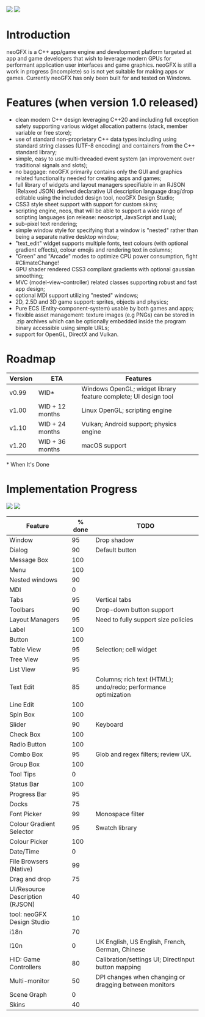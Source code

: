 ![](https://raw.githubusercontent.com/FlibbleMr/neogfx/master/neoGFX.png)
![](https://raw.githubusercontent.com/FlibbleMr/neogfx/master/underconstruction.png)

# Introduction
neoGFX is a C++ app/game engine and development platform targeted at app and game developers that wish to leverage modern GPUs for performant application user interfaces and game graphics.
neoGFX is still a work in progress (incomplete) so is not yet suitable for making apps or games. Currently neoGFX has only been built for and tested on Windows.

# Features (when version 1.0 released)
- clean modern C++ design leveraging C++20 and including full exception safety supporting various widget allocation patterns (stack, member variable or free store);
- use of standard non-proprietary C++ data types including using standard string classes (UTF-8 encoding) and containers from the C++ standard library;
- simple, easy to use multi-threaded event system (an improvement over traditional signals and slots);
- no baggage: neoGFX primarily contains only the GUI and graphics related functionality needed for creating apps and games;
- full library of widgets and layout managers specifiable in an RJSON (Relaxed JSON) derived declarative UI description language drag/drop editable using the included design tool, neoGFX Design Studio;
- CSS3 style sheet support with support for custom skins;
- scripting engine, neos, that will be able to support a wide range of scripting languages (on release: neoscript, JavaScript and Lua);
- sub-pixel text rendering;
- simple window style for specifying that a window is "nested" rather than being a separate native desktop window;
- "text_edit" widget supports multiple fonts, text colours (with optional gradient effects), colour emojis and rendering text in columns;
- "Green" and "Arcade" modes to optimize CPU power consumption, fight #ClimateChange!
- GPU shader rendered CSS3 compliant gradients with optional gaussian smoothing;
- MVC (model-view-controller) related classes supporting robust and fast app design;
- optional MDI support utilizing "nested" windows;
- 2D, 2.5D and 3D game support: sprites, objects and physics;
- Pure ECS (Entity-component-system) usable by both games and apps;
- flexible asset management: texture images (e.g PNGs) can be stored in .zip archives which can be optionally embedded inside the program binary accessible using simple URLs;
- support for OpenGL, DirectX and Vulkan.


# Roadmap

Version | ETA             | Features
--------|-----------------|---------------------------------------------------
v0.99   | WID\*           | Windows OpenGL; widget library feature complete; UI design tool
v1.00   | WID + 12 months | Linux OpenGL; scripting engine
v1.10   | WID + 24 months | Vulkan; Android support; physics engine
v1.20   | WID + 36 months | macOS support

\* When It's Done


# Implementation Progress

![](http://neogfx.org/temp/select_font.png?id=1)
![](http://neogfx.org/temp/lol.png?id=1)


Feature                         | % done  |     TODO
--------------------------------|---------|-------------------------------------------------------------------------------
Window                          | 95      |     Drop shadow
Dialog                          | 90      |     Default button
Message Box                     | 100     |
Menu                            | 100     | 
Nested windows                  | 90      |     
MDI                             | 0       |
Tabs                            | 95      |     Vertical tabs
Toolbars                        | 90      |     Drop-down button support
Layout Managers                 | 95      |     Need to fully support size policies
Label                           | 100     |     
Button                          | 100     |     
Table View                      | 95      |     Selection; cell widget
Tree View                       | 95      |
List View                       | 95      |
Text Edit                       | 85      |     Columns; rich text (HTML); undo/redo; performance optimization
Line Edit                       | 100     |     
Spin Box                        | 100     |
Slider                          | 90      |     Keyboard
Check Box                       | 100     |     
Radio Button                    | 100     |
Combo Box                       | 95      |     Glob and regex filters; review UX.
Group Box                       | 100     |
Tool Tips                       | 0       |
Status Bar                      | 100     |
Progress Bar                    | 95      |
Docks							| 75      |
Font Picker                     | 99      |     Monospace filter
Colour Gradient Selector        | 95      |     Swatch library
Colour Picker                   | 100     |     
Date/Time                       | 0       |
File Browsers (Native)          | 99      |
Drag and drop                   | 75      |
UI/Resource Description (RJSON) | 40      |
tool: neoGFX Design Studio      | 10      |
i18n                            | 70      |
l10n                            | 0       |     UK English, US English, French, German, Chinese
HID: Game Controllers           | 80      |     Calibration/settings UI; DirectInput button mapping
Multi-monitor					| 50      |     DPI changes when changing or dragging between monitors
Scene Graph						| 0		  |		
Skins                           | 40      |
